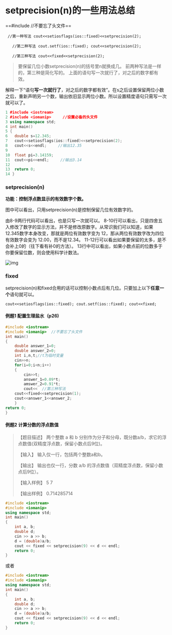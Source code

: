 # setprecision(n)的一些用法总结

 ==\#include <iomanip>  //不要忘了头文件==

` //第一种写法
    cout<<setiosflags(ios::fixed)<<setprecision(2);`

`   //第二种写法
    cout.setf(ios::fixed);
    cout<<setprecision(2);`

`   //第三种写法
    cout<<fixed<<setprecision(2);`

>  要保留几位小数setprecision(n)的括号里n就换成几。
> 前两种写法是一样的，第三种是简化写的。
> 上面的语句写一次就行了，对之后的数字都有效。

解释一下“语句**写一次就行了**，对之后的数字都有效”。在s之后设置保留两位小数之后，重新声明另一个数，输出依旧显示两位小数。所以设置精度语句只需写一次就可以了。

```cpp
1 #include <iostream>
2 #include <iomanip>　　　//设置必备的头文件
3 using namespace std;
4 int main()
5 {
6 	double s=12.345;
7 	cout<<setiosflags(ios::fixed)<<setprecision(2);
8 	cout<<s<<endl;　　　//输出12.35
9	
10	float pi=3.14159;
11	cout<<pi<<endl;　　　//输出3.14
12	
13	return 0;
14 }
```

### setprecision(n)

**功能：控制浮点数显示的有效数字个数。**

图中可以看出，只用setprecision(n)是控制保留几位有效数字的。

由8-9两行代码可以看出，也是只写一次就可以。
8-10行可以看出，只是四舍五入修改了数字的显示方法，并不是修改原数字。从常识我们可以知道，如果12.345数字本身改变，那就是两位有效数字变为 12，那从两位有效数字改为四位有效数字会变为 12.00，而不是12.34。
11-12行可以看出如果要保留的太多，是不会补上0的（往下看有补0的方法）。
13行中可以看出，如果小数点前的位数多于你要保留位数，则会使用科学计数法。

![img](https://img-blog.csdnimg.cn/556622fee33e492cbd84fc79db073740.png)

### **fixed**

setprecision(n)和fixed合用的话可以控制小数点后有几位。只要加上以下**任意一个**语句就可以。

`cout<<setiosflags(ios::fixed);
cout.setf(ios::fixed);
cout<<fixed;`

#### 例题1 配置生理盐水（p26)

```c++
#include <iostream>
#include <iomanip>  //不要忘了头文件
int main() 
{
    double answer_1=0;
    double answer_2=0;
    int i,n,t;//t为临时变量
    cin>>n;
    for(i=0;i<n;i++)
    {
        cin>>t;
        answer_1=0.09*t;
        amswer_2=0.91*t;
        cout<<	//第三种写法
	cout<<fixed<<setprecision(1);
    cout<<answer_1<<answer_2;
    }
return 0;
}
```

#### 例题2 计算分数的浮点数值 

> 【题目描述】
> 两个整数 a 和 b 分别作为分子和分母，既分数a/b，求它的浮点数值(双精度浮点数，保留小数点后9位)。
>
> 【输入】
> 输入仅一行，包括两个整数a和b。
>
> 【输出】
> 输出也仅一行，分数 a/b 的浮点数值（双精度浮点数，保留小数点后9位）。
>
> 【输入样例】
> 5 7
>
> 【输出样例】
> 0.714285714

```c++
#include <iostream>
#include <iomanip>
using namespace std;
int main()
{
    int a, b;
    double d;
    cin >> a >> b;
    d = (double)a/b;
    cout << fixed << setprecision(9) << d << endl;
    return 0;
}
```

或者

```c++
#include <iostream>
#include <iomanip>
using namespace std;
int main()
{
    int a, b;
    double d;
    cin >> a >> b;
    d = (double)a/b;
    cout << fixed << setprecision(9) << d << endl;
    return 0;
}
```

